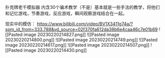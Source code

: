 扑克牌老千模拟器
内含30个骗术教学（不是）基本就是一些手法的教学，将他们和记忆游戏，节奏游戏，反应游戏，瞬间观察游戏结合在一起。

现实中的模仿：
https://www.bilibili.com/video/BV1X3411g74a/?spm_id_from=333.788&vd_source=02f370fa612da38b6e4caa46c7e01b69
![[Pasted image 20230220214827.png]]
![[Pasted image 20230220214800.png]]
![[Pasted image 20230220214749.png]]
![[Pasted image 20230220214617.png]]
![[Pasted image 20230220214507.png]]
![[Pasted image 20230220214430.png]]
